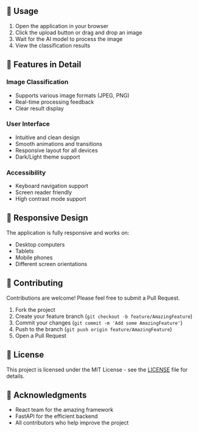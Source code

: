 

## 🎯 Usage

1. Open the application in your browser
2. Click the upload button or drag and drop an image
3. Wait for the AI model to process the image
4. View the classification results

## 🎨 Features in Detail

### Image Classification
- Supports various image formats (JPEG, PNG)
- Real-time processing feedback
- Clear result display

### User Interface
- Intuitive and clean design
- Smooth animations and transitions
- Responsive layout for all devices
- Dark/Light theme support

### Accessibility
- Keyboard navigation support
- Screen reader friendly
- High contrast mode support

## 📱 Responsive Design

The application is fully responsive and works on:
- Desktop computers
- Tablets
- Mobile phones
- Different screen orientations

## 🤝 Contributing

Contributions are welcome! Please feel free to submit a Pull Request.

1. Fork the project
2. Create your feature branch (`git checkout -b feature/AmazingFeature`)
3. Commit your changes (`git commit -m 'Add some AmazingFeature'`)
4. Push to the branch (`git push origin feature/AmazingFeature`)
5. Open a Pull Request

## 📄 License

This project is licensed under the MIT License - see the [LICENSE](LICENSE) file for details.

## 🙏 Acknowledgments

- React team for the amazing framework
- FastAPI for the efficient backend
- All contributors who help improve the project

